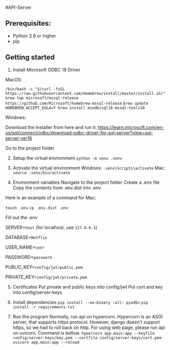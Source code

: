 #API-Server

## Prerequisites:
- Python 3.9 or higher
- pip

## Getting started

1) Install Microsoft ODBC 18 Driver

MacOS:

`/bin/bash -c "$(curl -fsSL https://raw.githubusercontent.com/Homebrew/install/master/install.sh)"`
`brew tap microsoft/mssql-release https://github.com/Microsoft/homebrew-mssql-release`
`brew update`
`HOMEBREW_ACCEPT_EULA=Y brew install msodbcsql18 mssql-tools18`

Windows:

Download the installer from here and run it:
https://learn.microsoft.com/en-us/sql/connect/odbc/download-odbc-driver-for-sql-server?view=sql-server-ver16

Go to the project folder

2) Setup the virtual environment
`python -m venv .venv`

3) Activate the virtual environment
Windows:
`.venv\Scripts\activate`
Mac:
`source .venv/bin/activate`

4) Environment variables
Navigate to the project folder
Create a .env file
Copy the contents from .env.dist into .env

Here is an example of a command for Mac:

`touch .env`
`cp .env.dist .env`

Fill out the .env

SERVER=`host` (for localhost, use `127.0.0.1`)

DATABASE=`Netflix`

USER_NAME=`user`

PASSWORD=`password`

PUBLIC_KEY=`config/jwt/public.pem`

PRIVATE_KEY=`config/jwt/private.pem`


5) Certificates
Put private and public keys into config/jwt
Put cert and key into config/server-keys


6) Install dependencies
`pip install --no-binary :all: pyodbc`
`pip install -r requirements.txt`


7) Run the program
Normally, run api on hypercorn. Hypercorn is an ASGI server, that supports https protocol. However, django doesn't support https, so we had to roll back on http. For using web page, please run api on uvicorn. Command is bellow.
`hypercorn app.main:app --keyfile config/server-keys/key.pem --certfile config/server-keys/cert.pem`
`uvicorn app.main:app --reload`
